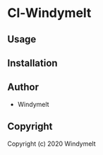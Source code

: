 # Cl-Windymelt

## Usage

## Installation

## Author

* Windymelt

## Copyright

Copyright (c) 2020 Windymelt
